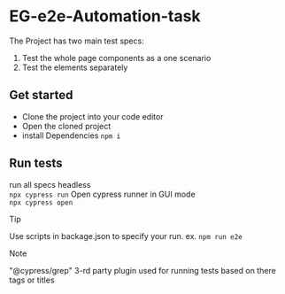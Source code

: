 # EG-e2e-Automation-task
The Project has two main test specs:
1. Test the whole page components as a one scenario
2. Test the elements separately

## Get started
- Clone the project into your code editor
- Open the cloned project
- install Dependencies
`npm i`

## Run tests
run all specs headless  
`npx cypress run`
Open cypress runner in GUI mode  
`npx cypress open`

> [!TIP]
> Use scripts in backage.json to specify your run.
ex. `npm run e2e`

> [!NOTE]
> "@cypress/grep" 3-rd party plugin used for running tests based on there tags or titles


